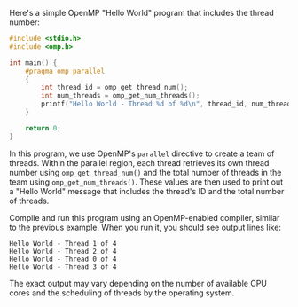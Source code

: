 Here's a simple OpenMP "Hello World" program that includes the thread number:

```c
#include <stdio.h>
#include <omp.h>

int main() {
    #pragma omp parallel
    {
        int thread_id = omp_get_thread_num();
        int num_threads = omp_get_num_threads();
        printf("Hello World - Thread %d of %d\n", thread_id, num_threads);
    }

    return 0;
}
```

In this program, we use OpenMP's `parallel` directive to create a team of threads. Within the parallel region, each thread retrieves its own thread number using `omp_get_thread_num()` and the total number of threads in the team using `omp_get_num_threads()`. These values are then used to print out a "Hello World" message that includes the thread's ID and the total number of threads.

Compile and run this program using an OpenMP-enabled compiler, similar to the previous example. When you run it, you should see output lines like:

```
Hello World - Thread 1 of 4
Hello World - Thread 2 of 4
Hello World - Thread 0 of 4
Hello World - Thread 3 of 4
```

The exact output may vary depending on the number of available CPU cores and the scheduling of threads by the operating system.
